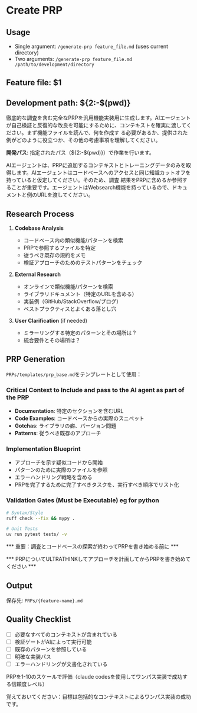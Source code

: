 # Create PRP

## Usage
- Single argument: `/generate-prp feature_file.md` (uses current directory)
- Two arguments: `/generate-prp feature_file.md /path/to/development/directory`

## Feature file: $1
## Development path: ${2:-$(pwd)}

徹底的な調査を含む完全なPRPを汎用機能実装用に生成します。AIエージェントが自己検証と反復的な改良を可能にするために、コンテキストを確実に渡してください。まず機能ファイルを読んで、何を作成す
る必要があるか、提供された例がどのように役立つか、その他の考慮事項を理解してください。

**開発パス**: 指定されたパス（${2:-$(pwd)}）で作業を行います。

AIエージェントは、PRPに追加するコンテキストとトレーニングデータのみを取得します。AIエージェントはコードベースへのアクセスと同じ知識カットオフを持っていると仮定してください。そのため、調査
結果をPRPに含めるか参照することが重要です。エージェントはWebsearch機能を持っているので、ドキュメントと例のURLを渡してください。

## Research Process

1. **Codebase Analysis**
   - コードベース内の類似機能/パターンを検索
   - PRPで参照するファイルを特定
   - 従うべき既存の規約をメモ
   - 検証アプローチのためのテストパターンをチェック

2. **External Research**
   - オンラインで類似機能/パターンを検索
   - ライブラリドキュメント（特定のURLを含める）
   - 実装例（GitHub/StackOverflow/ブログ）
   - ベストプラクティスとよくある落とし穴

3. **User Clarification** (if needed)
   - ミラーリングする特定のパターンとその場所は？
   - 統合要件とその場所は？

## PRP Generation

`PRPs/templates/prp_base.md`をテンプレートとして使用：

### Critical Context to Include and pass to the AI agent as part of the PRP
- **Documentation**: 特定のセクションを含むURL
- **Code Examples**: コードベースからの実際のスニペット
- **Gotchas**: ライブラリの癖、バージョン問題
- **Patterns**: 従うべき既存のアプローチ

### Implementation Blueprint
- アプローチを示す疑似コードから開始
- パターンのために実際のファイルを参照
- エラーハンドリング戦略を含める
- PRPを完了するために完了すべきタスクを、実行すべき順序でリスト化

### Validation Gates (Must be Executable) eg for python
```bash
# Syntax/Style
ruff check --fix && mypy .

# Unit Tests
uv run pytest tests/ -v
```

*** 重要：調査とコードベースの探索が終わってPRPを書き始める前に ***

*** PRPについてULTRATHINKしてアプローチを計画してからPRPを書き始めてください ***


## Output

保存先: `PRPs/{feature-name}.md`

## Quality Checklist
- [ ] 必要なすべてのコンテキストが含まれている
- [ ] 検証ゲートがAIによって実行可能
- [ ] 既存のパターンを参照している
- [ ] 明確な実装パス
- [ ] エラーハンドリングが文書化されている

PRPを1-10のスケールで評価（claude codesを使用してワンパス実装で成功する信頼度レベル）

覚えておいてください：目標は包括的なコンテキストによるワンパス実装の成功です。